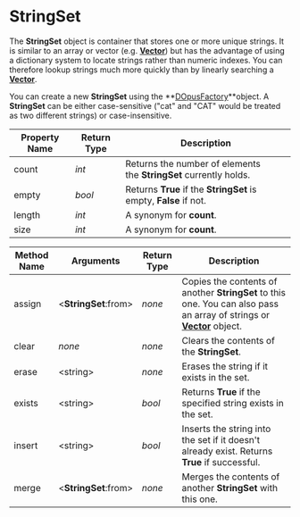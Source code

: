 # StringSet

The **StringSet** object is container that stores one or more unique strings. It is similar to an array or vector (e.g. **[Vector](vector.md)**) but has the advantage of using a dictionary system to locate strings rather than numeric indexes. You can therefore lookup strings much more quickly than by linearly searching a **[Vector](vector.md)**.

You can create a new **StringSet** using the **[DOpusFactory](dopusfactory.md)**object. A **StringSet** can be either case-sensitive ("cat" and "CAT" would be treated as two different strings) or case-insensitive.

| Property Name | Return Type | Description |
| --- | --- | --- |
| count | *int* | Returns the number of elements the **StringSet** currently holds. |
| empty | *bool* | Returns **True** if the **StringSet** is empty, **False** if not. |
| length | *int* | A synonym for **count**. |
| size | *int* | A synonym for **count**. |

| Method Name | **Arguments** | Return Type | Description |
| --- | --- | --- | --- |
| assign | \<**StringSet**:from\> | *none* | Copies the contents of another **StringSet** to this one. You can also pass an array of strings or **[Vector](vector.md)** object. |
| clear | *none* | *none* | Clears the contents of the **StringSet**. |
| erase | \<string\> | *none* | Erases the string if it exists in the set. |
| exists | \<string\> | *bool* | Returns **True** if the specified string exists in the set. |
| insert | \<string\> | *bool* | Inserts the string into the set if it doesn't already exist. Returns **True** if successful. |
| merge | \<**StringSet**:from\> | *none* | Merges the contents of another **StringSet** with this one. |

